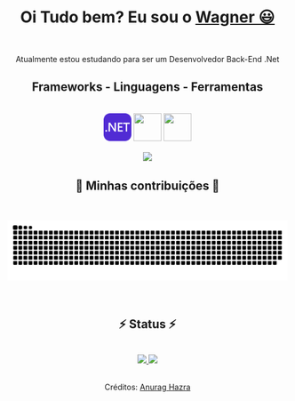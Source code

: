 <div>
  
  <h1 align="center">
    Oi Tudo bem? Eu sou o 
    <a href="https://www.linkedin.com/in/wagner-da-silva-jr//">Wagner 😃️</a>
  </h1>
  
  <br/>
  
  <p align="center">
    Atualmente estou estudando para ser um Desenvolvedor Back-End .Net    
  </p>  
</div>


<h2 align="center">
    Frameworks - Linguagens - Ferramentas</a>
  </h2>
  
<div align="center" valign="top"><br>
  <img src="https://github.com/tandpfun/skill-icons/blob/main/icons/DotNet.svg" height="50" width="50"/>
  <img src="https://cdn.jsdelivr.net/gh/devicons/devicon/icons/csharp/csharp-original.svg" height="50" width="50"/>
  <img src="https://cdn.jsdelivr.net/gh/devicons/devicon/icons/postgresql/postgresql-original.svg" height="50" width="50"/> 
  
</div>

<br/>

<div align="center">
  <a href="https://www.linkedin.com/in/wagner-da-silva-jr/" target="_blank"><img src="https://img.shields.io/badge/-LinkedIn-%230077B5?style=for-the-badge&logo=linkedin&logoColor=white" target="_blank"></a> 
</div>

 <h2 align="center">
    🐍 Minhas contribuições 🐍
  </h2>
  
  <br>
  
<div align="center">
  
  ![Snake animation](https://github.com/wgnrs/wgnrs/blob/output/github-contribution-grid-snake-dark.svg)
  
</div>

<br/>

<h2 align="center">
  ⚡ Status ⚡
</h2>

<br/>

<div align="center">
  <a href="https://github.com/wgnrs">
    <img height="150em" src="https://github-readme-stats.vercel.app/api?username=wgnrs&count_private=true&include_all_commits=true&show_icons=true&theme=dracula&hide_border=false&show_owner=true"/>
    <img height="150em" src="https://github-readme-stats.vercel.app/api/top-langs/?username=wgnrs&theme=dracula&hide_border=false&&layout=compact"/>
  </a>
</div><br/>

<div align="center">
  <p>Créditos: <a href="https://github.com/anuraghazra/github-readme-stats">Anurag Hazra</a></p>
</div>
